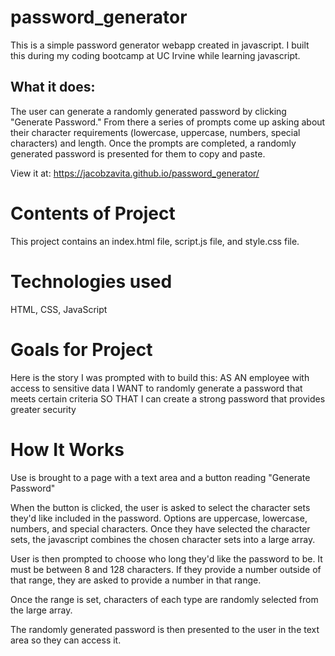 # password_generator

This is a simple password generator webapp created in javascript. I built this during my coding bootcamp at UC Irvine while learning javascript.

## What it does:
The user can generate a randomly generated password by clicking "Generate Password." From there a series of prompts come up asking about their character requirements (lowercase, uppercase, numbers, special characters) and length. Once the prompts are completed, a randomly generated password is presented for them to copy and paste.

View it at: https://jacobzavita.github.io/password_generator/

# Contents of Project
This project contains an index.html file, script.js file, and style.css file.

# Technologies used
HTML, CSS, JavaScript

# Goals for Project
Here is the story I was prompted with to build this:
AS AN employee with access to sensitive data
I WANT to randomly generate a password that meets certain criteria
SO THAT I can create a strong password that provides greater security

# How It Works

Use is brought to a page with a text area and a button reading "Generate Password"

When the button is clicked, the user is asked to select the character sets they'd like included in the password. Options are uppercase, lowercase, numbers, and special characters. Once they have selected the character sets, the javascript combines the chosen character sets into a large array.

User is then prompted to choose who long they'd like the password to be. It must be between 8 and 128 characters. If they provide a number outside of that range, they are asked to provide a number in that range.

Once the range is set, characters of each type are randomly selected from the large array.

The randomly generated password is then presented to the user in the text area so they can access it.
